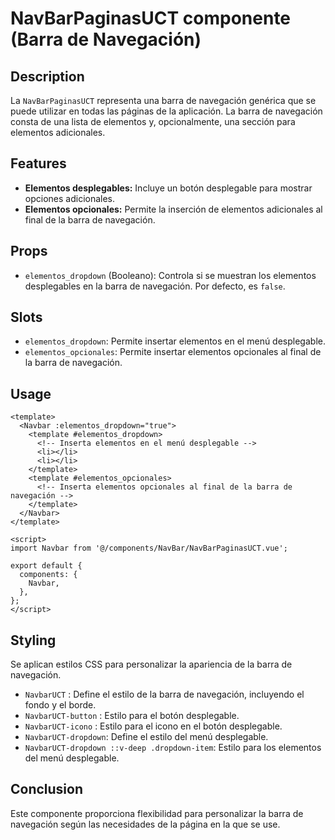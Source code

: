# NavBarPaginasUCT componente (Barra de Navegación)

## Description

La `NavBarPaginasUCT` representa una barra de navegación genérica que se puede utilizar en todas las páginas de la aplicación. La barra de navegación consta de una lista de elementos y, opcionalmente, una sección para elementos adicionales.

## Features

- **Elementos desplegables:** Incluye un botón desplegable para mostrar opciones adicionales.
- **Elementos opcionales:** Permite la inserción de elementos adicionales al final de la barra de navegación.

## Props

- `elementos_dropdown` (Booleano): Controla si se muestran los elementos desplegables en la barra de navegación. Por defecto, es `false`.

## Slots
- `elementos_dropdown`: Permite insertar elementos en el menú desplegable.
- `elementos_opcionales`: Permite insertar elementos opcionales al final de la barra de navegación.

## Usage

```vue
<template>
  <Navbar :elementos_dropdown="true">
    <template #elementos_dropdown>
      <!-- Inserta elementos en el menú desplegable -->
      <li></li>
      <li></li>
    </template>
    <template #elementos_opcionales>
      <!-- Inserta elementos opcionales al final de la barra de navegación -->
    </template>
  </Navbar>
</template>

<script>
import Navbar from '@/components/NavBar/NavBarPaginasUCT.vue';

export default {
  components: {
    Navbar,
  },
};
</script>
```

## Styling
Se aplican estilos CSS para personalizar la apariencia de la barra de navegación.

- `NavbarUCT` : Define el estilo de la barra de navegación, incluyendo el fondo y el borde.
- `NavbarUCT-button` : Estilo para el botón desplegable.
- `NavbarUCT-icono` : Estilo para el icono en el botón desplegable.
- `NavbarUCT-dropdown`: Define el estilo del menú desplegable.
- `NavbarUCT-dropdown ::v-deep .dropdown-item`: Estilo para los elementos del menú desplegable.
## Conclusion

Este componente proporciona flexibilidad para personalizar la barra de navegación según las necesidades de la página en la que se use.